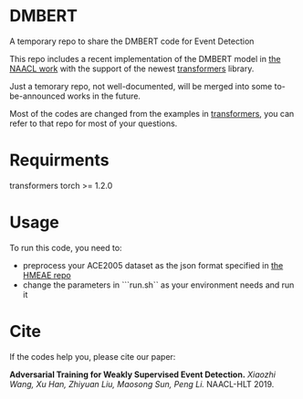 # DMBERT
A temporary repo to share the DMBERT code for Event Detection

This repo includes a recent implementation of the DMBERT model in [the NAACL work](https://github.com/thunlp/Adv-ED) with the support of the newest [transformers](https://github.com/huggingface/transformers) library.

Just a temorary repo, not well-documented, will be merged into some to-be-announced works in the future.

Most of the codes are changed from the examples in [transformers](https://github.com/huggingface/transformers), you can refer to that repo for most of your questions.

# Requirments
transformers
torch >= 1.2.0

# Usage

To run this code, you need to:

- preprocess your ACE2005 dataset as the json format specified in [the HMEAE repo](https://github.com/thunlp/HMEAE)
- change the parameters in ```run.sh`` as your environment needs and run it

# Cite
If the codes help you, please cite our paper:

**Adversarial Training for Weakly Supervised Event Detection.** *Xiaozhi Wang, Xu Han, Zhiyuan Liu, Maosong Sun, Peng Li.* NAACL-HLT 2019.

